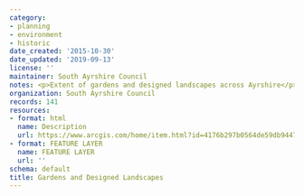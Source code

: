 ```yaml
---
category:
- planning
- environment
- historic
date_created: '2015-10-30'
date_updated: '2019-09-13'
license: ''
maintainer: South Ayrshire Council
notes: <p>Extent of gardens and designed landscapes across Ayrshire</p>
organization: South Ayrshire Council
records: 141
resources:
- format: html
  name: Description
  url: https://www.arcgis.com/home/item.html?id=4176b297b0564de59db94477a6865ada
- format: FEATURE LAYER
  name: FEATURE LAYER
  url: ''
schema: default
title: Gardens and Designed Landscapes
---
```

